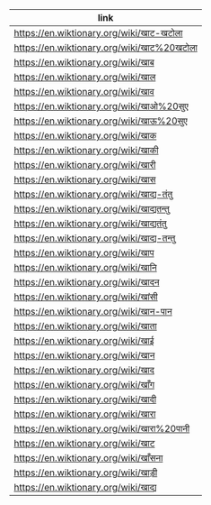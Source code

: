 |link|
|----|
|https://en.wiktionary.org/wiki/खाट-खटोला|
|https://en.wiktionary.org/wiki/खाट%20खटोला|
|https://en.wiktionary.org/wiki/खाब|
|https://en.wiktionary.org/wiki/खाल|
|https://en.wiktionary.org/wiki/खाव|
|https://en.wiktionary.org/wiki/खाओ%20सुए|
|https://en.wiktionary.org/wiki/खाऊ%20सुए|
|https://en.wiktionary.org/wiki/खाक|
|https://en.wiktionary.org/wiki/खाकी|
|https://en.wiktionary.org/wiki/खारी|
|https://en.wiktionary.org/wiki/खास|
|https://en.wiktionary.org/wiki/खाद्य-तंतु|
|https://en.wiktionary.org/wiki/खाद्यतन्तु|
|https://en.wiktionary.org/wiki/खाद्यतंतु|
|https://en.wiktionary.org/wiki/खाद्य-तन्तु|
|https://en.wiktionary.org/wiki/खाप|
|https://en.wiktionary.org/wiki/खानि|
|https://en.wiktionary.org/wiki/खादन|
|https://en.wiktionary.org/wiki/खांसी|
|https://en.wiktionary.org/wiki/खान-पान|
|https://en.wiktionary.org/wiki/खाता|
|https://en.wiktionary.org/wiki/खाई|
|https://en.wiktionary.org/wiki/खान|
|https://en.wiktionary.org/wiki/खाद|
|https://en.wiktionary.org/wiki/खाँग|
|https://en.wiktionary.org/wiki/खादी|
|https://en.wiktionary.org/wiki/खारा|
|https://en.wiktionary.org/wiki/खारा%20पानी|
|https://en.wiktionary.org/wiki/खाट|
|https://en.wiktionary.org/wiki/खाँसना|
|https://en.wiktionary.org/wiki/खाड़ी|
|https://en.wiktionary.org/wiki/खाद्य|
